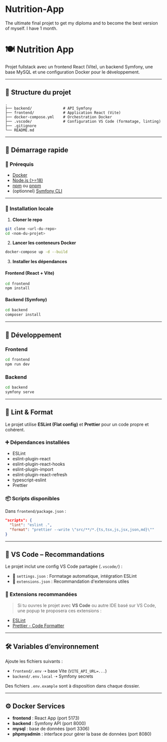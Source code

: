 # Nutrition-App

The ultimate final projet to get my diploma and to become the best version of myself. I have 1 month.

# 🍽️ Nutrition App

Projet fullstack avec un frontend React (Vite), un backend Symfony, une base MySQL et une configuration Docker pour le développement.

---

## 📁 Structure du projet

```
.
├── backend/              # API Symfony
├── frontend/             # Application React (Vite)
├── docker-compose.yml    # Orchestration Docker
├── .vscode/              # Configuration VS Code (formatage, linting)
├── .gitignore
└── README.md
```

---

## 🚀 Démarrage rapide

### 🧱 Prérequis

- [Docker](https://www.docker.com/)
- [Node.js (>=18)](https://nodejs.org/)
- [npm](https://www.npmjs.com/) ou [pnpm](https://pnpm.io/)
- (optionnel) [Symfony CLI](https://symfony.com/download)

---

### 🔧 Installation locale

1. **Cloner le repo**

```bash
git clone <url-du-repo>
cd <nom-du-projet>
```

2. **Lancer les conteneurs Docker**

```bash
docker-compose up -d --build
```

3. **Installer les dépendances**

#### Frontend (React + Vite)

```bash
cd frontend
npm install
```

#### Backend (Symfony)

```bash
cd backend
composer install
```

---

## 🧪 Développement

### Frontend

```bash
cd frontend
npm run dev
```

### Backend

```bash
cd backend
symfony serve
```

---

## 🧹 Lint & Format

Le projet utilise **ESLint (Flat config)** et **Prettier** pour un code propre et cohérent.

### ➕ Dépendances installées

- ESLint
- eslint-plugin-react
- eslint-plugin-react-hooks
- eslint-plugin-import
- eslint-plugin-react-refresh
- typescript-eslint
- Prettier

### 📦 Scripts disponibles

Dans `frontend/package.json` :

```json
"scripts": {
  "lint": "eslint .",
  "format": "prettier --write \"src/**/*.{ts,tsx,js,jsx,json,md}\""
}
```

---

## 🧠 VS Code – Recommandations

Le projet inclut une config VS Code partagée (`.vscode/`) :

- 📄 `settings.json` : Formatage automatique, intégration ESLint
- 📄 `extensions.json` : Recommandation d'extensions utiles

### 🔧 Extensions recommandées

> Si tu ouvres le projet avec **VS Code** ou autre IDE basé sur VS Code, une popup te proposera ces extensions :

- [ESLint](https://marketplace.visualstudio.com/items?itemName=dbaeumer.vscode-eslint)
- [Prettier - Code Formatter](https://marketplace.visualstudio.com/items?itemName=esbenp.prettier-vscode)

---

## 🛠️ Variables d’environnement

Ajoute les fichiers suivants :

- `frontend/.env` ➝ base Vite (`VITE_API_URL=...`)
- `backend/.env.local` ➝ Symfony secrets

Des fichiers `.env.example` sont à disposition dans chaque dossier.

---

## ⚙️ Docker Services

- **frontend** : React App (port 5173)
- **backend** : Symfony API (port 8000)
- **mysql** : base de données (port 3306)
- **phpmyadmin** : interface pour gérer la base de données (port 8080)
